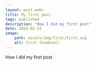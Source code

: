 ```yaml
---
layout: post.webc
title: My first post
tags: published
description: "How I did my first post"
date: 2024-02-22
image: 
    path: assets/img/first/first.svg
    alt: first thumbnail
---
```

How I did my first post